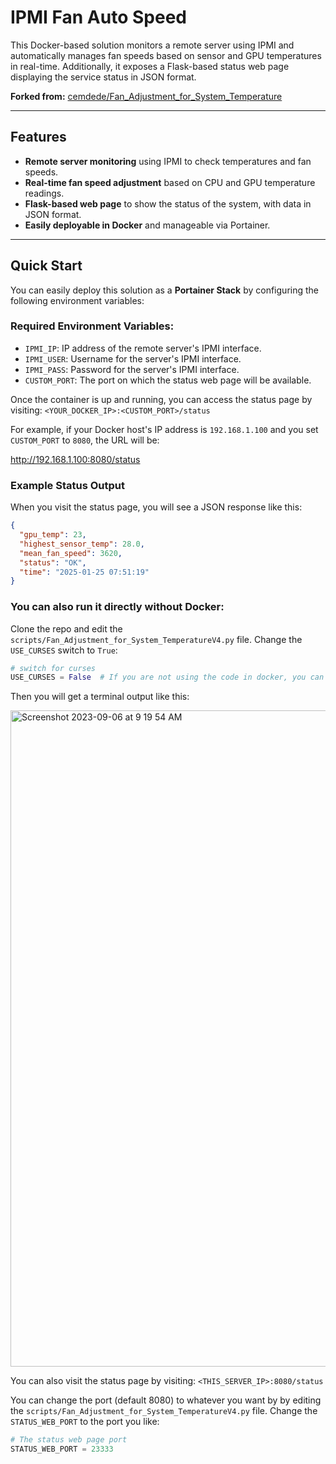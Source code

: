 # **IPMI Fan Auto Speed**

This Docker-based solution monitors a remote server using IPMI and automatically manages fan speeds based on sensor and GPU temperatures in real-time. Additionally, it exposes a Flask-based status web page displaying the service status in JSON format.

**Forked from:** [cemdede/Fan_Adjustment_for_System_Temperature](https://github.com/cemdede/Fan_Adjustment_for_System_Temperature)

---

## Features

- **Remote server monitoring** using IPMI to check temperatures and fan speeds.
- **Real-time fan speed adjustment** based on CPU and GPU temperature readings.
- **Flask-based web page** to show the status of the system, with data in JSON format.
- **Easily deployable in Docker** and manageable via Portainer.

---

## Quick Start

You can easily deploy this solution as a **Portainer Stack** by configuring the following environment variables:

### Required Environment Variables:

- `IPMI_IP`: IP address of the remote server's IPMI interface.
- `IPMI_USER`: Username for the server's IPMI interface.
- `IPMI_PASS`: Password for the server's IPMI interface.
- `CUSTOM_PORT`: The port on which the status web page will be available.

Once the container is up and running, you can access the status page by visiting:
`<YOUR_DOCKER_IP>:<CUSTOM_PORT>/status`

For example, if your Docker host's IP address is `192.168.1.100` and you set `CUSTOM_PORT` to `8080`, the URL will be:

http://192.168.1.100:8080/status

### Example Status Output

When you visit the status page, you will see a JSON response like this:

```json
{
  "gpu_temp": 23,
  "highest_sensor_temp": 28.0,
  "mean_fan_speed": 3620,
  "status": "OK",
  "time": "2025-01-25 07:51:19"
}
```

### You can also run it directly without Docker:

Clone the repo and edit the `scripts/Fan_Adjustment_for_System_TemperatureV4.py` file. Change the `USE_CURSES` switch to `True`:

```python
# switch for curses
USE_CURSES = False  # If you are not using the code in docker, you can enable curses by setting the value to True for a better terminal output.
```

Then you will get a terminal output like this:

<img width="1050" alt="Screenshot 2023-09-06 at 9 19 54 AM" src="https://github.com/cemdede/Fan_Adjustment_for_System_Temperature/assets/14031604/5a5a03fc-14ba-4090-a824-ddde53e0" />

You can also visit the status page by visiting:
`<THIS_SERVER_IP>:8080/status`

You can change the port (default 8080) to whatever you want by by editing the `scripts/Fan_Adjustment_for_System_TemperatureV4.py` file. Change the `STATUS_WEB_PORT` to the port you like:

```python
# The status web page port
STATUS_WEB_PORT = 23333
```
